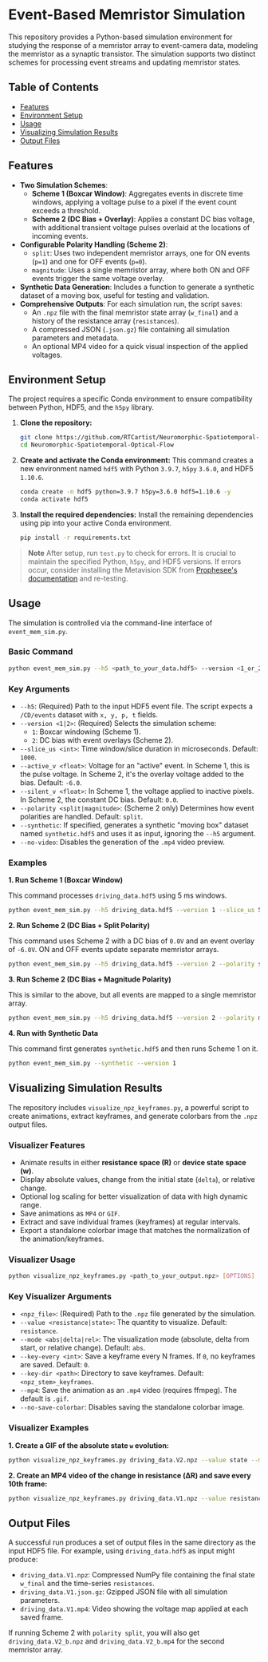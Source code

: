 # Event-Based Memristor Simulation

This repository provides a Python-based simulation environment for studying the response of a memristor array to event-camera data, modeling the memristor as a synaptic transistor. The simulation supports two distinct schemes for processing event streams and updating memristor states.

## Table of Contents

- [Features](#features)
- [Environment Setup](#environment-setup)
- [Usage](#usage)
- [Visualizing Simulation Results](#visualizing-simulation-results)
- [Output Files](#output-files)

## Features

-   **Two Simulation Schemes**:
    -   **Scheme 1 (Boxcar Window)**: Aggregates events in discrete time windows, applying a voltage pulse to a pixel if the event count exceeds a threshold.
    -   **Scheme 2 (DC Bias + Overlay)**: Applies a constant DC bias voltage, with additional transient voltage pulses overlaid at the locations of incoming events.
-   **Configurable Polarity Handling (Scheme 2)**:
    -   `split`: Uses two independent memristor arrays, one for ON events (`p=1`) and one for OFF events (`p=0`).
    -   `magnitude`: Uses a single memristor array, where both ON and OFF events trigger the same voltage overlay.
-   **Synthetic Data Generation**: Includes a function to generate a synthetic dataset of a moving box, useful for testing and validation.
-   **Comprehensive Outputs**: For each simulation run, the script saves:
    -   An `.npz` file with the final memristor state array (`w_final`) and a history of the resistance array (`resistances`).
    -   A compressed JSON (`.json.gz`) file containing all simulation parameters and metadata.
    -   An optional MP4 video for a quick visual inspection of the applied voltages.

## Environment Setup

The project requires a specific Conda environment to ensure compatibility between Python, HDF5, and the `h5py` library.

1.  **Clone the repository:**
    ```bash
    git clone https://github.com/RTCartist/Neuromorphic-Spatiotemporal-Optical-Flow.git
    cd Neuromorphic-Spatiotemporal-Optical-Flow
    ```

2.  **Create and activate the Conda environment:**
    This command creates a new environment named `hdf5` with Python `3.9.7`, `h5py` `3.6.0`, and HDF5 `1.10.6`.
    ```bash
    conda create -n hdf5 python=3.9.7 h5py=3.6.0 hdf5=1.10.6 -y
    conda activate hdf5
    ```

3.  **Install the required dependencies:**
    Install the remaining dependencies using pip into your active Conda environment.
    ```bash
    pip install -r requirements.txt
    ```

> **Note**
> After setup, run `test.py` to check for errors. It is crucial to maintain the specified Python, `h5py`, and HDF5 versions. If errors occur, consider installing the Metavision SDK from [Prophesee's documentation](https://docs.prophesee.ai/stable/index.html) and re-testing.

## Usage

The simulation is controlled via the command-line interface of `event_mem_sim.py`.

### Basic Command

```bash
python event_mem_sim.py --h5 <path_to_your_data.hdf5> --version <1_or_2> [OPTIONS]
```

### Key Arguments

-   `--h5`: (Required) Path to the input HDF5 event file. The script expects a `/CD/events` dataset with `x, y, p, t` fields.
-   `--version <1|2>`: (Required) Selects the simulation scheme:
    -   `1`: Boxcar windowing (Scheme 1).
    -   `2`: DC bias with event overlays (Scheme 2).
-   `--slice_us <int>`: Time window/slice duration in microseconds. Default: `1000`.
-   `--active_v <float>`: Voltage for an "active" event. In Scheme 1, this is the pulse voltage. In Scheme 2, it's the overlay voltage added to the bias. Default: `-6.0`.
-   `--silent_v <float>`: In Scheme 1, the voltage applied to inactive pixels. In Scheme 2, the constant DC bias. Default: `0.0`.
-   `--polarity <split|magnitude>`: (Scheme 2 only) Determines how event polarities are handled. Default: `split`.
-   `--synthetic`: If specified, generates a synthetic "moving box" dataset named `synthetic.hdf5` and uses it as input, ignoring the `--h5` argument.
-   `--no-video`: Disables the generation of the `.mp4` video preview.

### Examples

**1. Run Scheme 1 (Boxcar Window)**

This command processes `driving_data.hdf5` using 5 ms windows.
```bash
python event_mem_sim.py --h5 driving_data.hdf5 --version 1 --slice_us 5000
```

**2. Run Scheme 2 (DC Bias + Split Polarity)**

This command uses Scheme 2 with a DC bias of `0.0V` and an event overlay of `-6.0V`. ON and OFF events update separate memristor arrays.
```bash
python event_mem_sim.py --h5 driving_data.hdf5 --version 2 --polarity split --active_v -6.0 --silent_v 0.0
```

**3. Run Scheme 2 (DC Bias + Magnitude Polarity)**

This is similar to the above, but all events are mapped to a single memristor array.
```bash
python event_mem_sim.py --h5 driving_data.hdf5 --version 2 --polarity magnitude
```

**4. Run with Synthetic Data**

This command first generates `synthetic.hdf5` and then runs Scheme 1 on it.
```bash
python event_mem_sim.py --synthetic --version 1
```

## Visualizing Simulation Results

The repository includes `visualize_npz_keyframes.py`, a powerful script to create animations, extract keyframes, and generate colorbars from the `.npz` output files.

### Visualizer Features

-   Animate results in either **resistance space (R)** or **device state space (w)**.
-   Display absolute values, change from the initial state (`delta`), or relative change.
-   Optional log scaling for better visualization of data with high dynamic range.
-   Save animations as `MP4` or `GIF`.
-   Extract and save individual frames (keyframes) at regular intervals.
-   Export a standalone colorbar image that matches the normalization of the animation/keyframes.

### Visualizer Usage

```bash
python visualize_npz_keyframes.py <path_to_your_output.npz> [OPTIONS]
```

### Key Visualizer Arguments

-   `<npz_file>`: (Required) Path to the `.npz` file generated by the simulation.
-   `--value <resistance|state>`: The quantity to visualize. Default: `resistance`.
-   `--mode <abs|delta|rel>`: The visualization mode (absolute, delta from start, or relative change). Default: `abs`.
-   `--key-every <int>`: Save a keyframe every N frames. If `0`, no keyframes are saved. Default: `0`.
-   `--key-dir <path>`: Directory to save keyframes. Default: `<npz_stem>_keyframes`.
-   `--mp4`: Save the animation as an `.mp4` video (requires ffmpeg). The default is `.gif`.
-   `--no-save-colorbar`: Disables saving the standalone colorbar image.

### Visualizer Examples

**1. Create a GIF of the absolute state `w` evolution:**
```bash
python visualize_npz_keyframes.py driving_data.V2.npz --value state --mode abs
```

**2. Create an MP4 video of the change in resistance (ΔR) and save every 10th frame:**
```bash
python visualize_npz_keyframes.py driving_data.V1.npz --value resistance --mode delta --mp4 --key-every 10
```

## Output Files

A successful run produces a set of output files in the same directory as the input HDF5 file. For example, using `driving_data.hdf5` as input might produce:

-   `driving_data.V1.npz`: Compressed NumPy file containing the final state `w_final` and the time-series `resistances`.
-   `driving_data.V1.json.gz`: Gzipped JSON file with all simulation parameters.
-   `driving_data.V1.mp4`: Video showing the voltage map applied at each saved frame.

If running Scheme 2 with `polarity split`, you will also get `driving_data.V2_b.npz` and `driving_data.V2_b.mp4` for the second memristor array. 